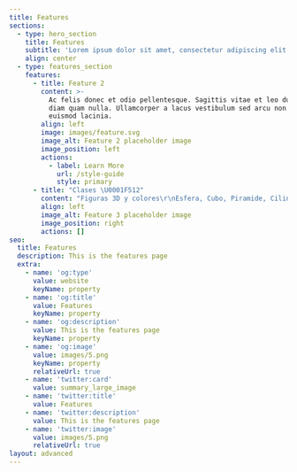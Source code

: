 ```yaml
---
title: Features
sections:
  - type: hero_section
    title: Features
    subtitle: 'Lorem ipsum dolor sit amet, consectetur adipiscing elit.'
    align: center
  - type: features_section
    features:
      - title: Feature 2
        content: >-
          Ac felis donec et odio pellentesque. Sagittis vitae et leo duis ut
          diam quam nulla. Ullamcorper a lacus vestibulum sed arcu non odio
          euismod lacinia.
        align: left
        image: images/feature.svg
        image_alt: Feature 2 placeholder image
        image_position: left
        actions:
          - label: Learn More
            url: /style-guide
            style: primary
      - title: "Clases \U0001F512"
        content: "Figuras 3D y colores\r\nEsfera, Cubo, Piramide, Cilindro y Cono\r\nMezcla de colores\n\nFrutas y postres\r\nManzana, Naranja, Uvas y Cerezas\r\nSandía, Platano, Piña y fresa\r\nDona, Helado y Rebanada de pastel\n\nComida ràpida\r\nHamburguesa, Papas fritas y Hotdog\r\nPieza de pollo, Tacos y Rebanada de Pizza\n\nFlores y plantas\r\nGirasol\r\nRosa\r\nOrquidea\r\nFlor Carnivora\r\nCactus y Nopal\n\nDinosaurios\r\nEstegosaurio\r\nT-rex\r\nBrontosaurio\r\nTriceraptor\n\nAnimales domésticos\r\nPerro\r\nGato\r\nCamaleón\r\nPerico\r\nConejo\n\nAnimales de granja\r\nGallina y pato\r\nCerdo\r\nVaca\r\nCaballo\r\nOveja\n\n## Animales marinos\n\n\r\nEstrella de mar y Tortuga\r\nPez payaso\r\nPulpo\r\nTiburón\n\nPokémon\r\nPokebola\r\nPikachu\r\nSquirtle\r\nCharmander\n\n###### **---Modulo 2---**\n\nAnimales salvajes\r\nJirafa\r\nLobo\r\nOso\r\nZorro\n\nAnimales salvajes 2\r\nLeopardo\r\nLeón\r\nElefante\n\nPersonajes favoritos\r\nMike\r\nOlaf\r\nStich\r\nPerry el ornitorrinco\n\nPersonajes humanos\r\nRostros\r\nRopa\r\nAccesorios\r\nHerramientas de oficios\n\nCaricaturas\r\nJake\r\nFinn\r\nEscadalosos\n\nPersonajes Mario Bros\r\nMario\r\nLuigi\r\nJoshi\r\nTod\n\nMás personajes\r\n3 Minion\nBob esponja\r\nPatricio\r\nBob esponja\r\nGary\r\nCalamardo\n\nPaw patrol\r\nRubble\r\nSky\r\nMarshall\n\n###### **---Modulo 3---**\n\nSeres fantasticos\r\nUnicornio\r\nDragón\r\nSirena\n"
        align: left
        image_alt: Feature 3 placeholder image
        image_position: right
        actions: []
seo:
  title: Features
  description: This is the features page
  extra:
    - name: 'og:type'
      value: website
      keyName: property
    - name: 'og:title'
      value: Features
      keyName: property
    - name: 'og:description'
      value: This is the features page
      keyName: property
    - name: 'og:image'
      value: images/5.png
      keyName: property
      relativeUrl: true
    - name: 'twitter:card'
      value: summary_large_image
    - name: 'twitter:title'
      value: Features
    - name: 'twitter:description'
      value: This is the features page
    - name: 'twitter:image'
      value: images/5.png
      relativeUrl: true
layout: advanced
---
```

